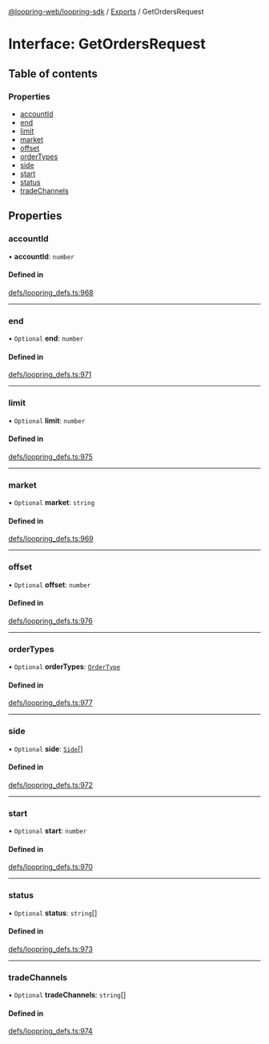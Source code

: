 [@loopring-web/loopring-sdk](../README.md) / [Exports](../modules.md) / GetOrdersRequest

# Interface: GetOrdersRequest

## Table of contents

### Properties

- [accountId](GetOrdersRequest.md#accountid)
- [end](GetOrdersRequest.md#end)
- [limit](GetOrdersRequest.md#limit)
- [market](GetOrdersRequest.md#market)
- [offset](GetOrdersRequest.md#offset)
- [orderTypes](GetOrdersRequest.md#ordertypes)
- [side](GetOrdersRequest.md#side)
- [start](GetOrdersRequest.md#start)
- [status](GetOrdersRequest.md#status)
- [tradeChannels](GetOrdersRequest.md#tradechannels)

## Properties

### accountId

• **accountId**: `number`

#### Defined in

[defs/loopring_defs.ts:968](https://github.com/Loopring/loopring_sdk/blob/1b21a8d/src/defs/loopring_defs.ts#L968)

___

### end

• `Optional` **end**: `number`

#### Defined in

[defs/loopring_defs.ts:971](https://github.com/Loopring/loopring_sdk/blob/1b21a8d/src/defs/loopring_defs.ts#L971)

___

### limit

• `Optional` **limit**: `number`

#### Defined in

[defs/loopring_defs.ts:975](https://github.com/Loopring/loopring_sdk/blob/1b21a8d/src/defs/loopring_defs.ts#L975)

___

### market

• `Optional` **market**: `string`

#### Defined in

[defs/loopring_defs.ts:969](https://github.com/Loopring/loopring_sdk/blob/1b21a8d/src/defs/loopring_defs.ts#L969)

___

### offset

• `Optional` **offset**: `number`

#### Defined in

[defs/loopring_defs.ts:976](https://github.com/Loopring/loopring_sdk/blob/1b21a8d/src/defs/loopring_defs.ts#L976)

___

### orderTypes

• `Optional` **orderTypes**: [`OrderType`](../enums/OrderType.md)

#### Defined in

[defs/loopring_defs.ts:977](https://github.com/Loopring/loopring_sdk/blob/1b21a8d/src/defs/loopring_defs.ts#L977)

___

### side

• `Optional` **side**: [`Side`](../enums/Side.md)[]

#### Defined in

[defs/loopring_defs.ts:972](https://github.com/Loopring/loopring_sdk/blob/1b21a8d/src/defs/loopring_defs.ts#L972)

___

### start

• `Optional` **start**: `number`

#### Defined in

[defs/loopring_defs.ts:970](https://github.com/Loopring/loopring_sdk/blob/1b21a8d/src/defs/loopring_defs.ts#L970)

___

### status

• `Optional` **status**: `string`[]

#### Defined in

[defs/loopring_defs.ts:973](https://github.com/Loopring/loopring_sdk/blob/1b21a8d/src/defs/loopring_defs.ts#L973)

___

### tradeChannels

• `Optional` **tradeChannels**: `string`[]

#### Defined in

[defs/loopring_defs.ts:974](https://github.com/Loopring/loopring_sdk/blob/1b21a8d/src/defs/loopring_defs.ts#L974)
